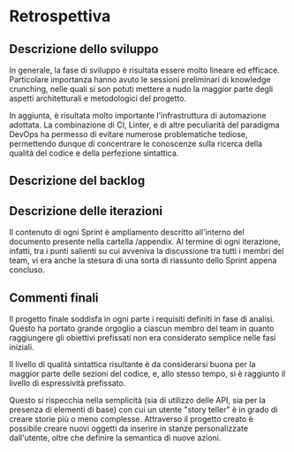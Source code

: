 # Retrospettiva

<!--Restrospettiva
(descrizione finale dettagliata dell'andamento
dello sviluppo,
del backlog,
delle iterazioni;
commenti finali)-->

## Descrizione dello sviluppo

In generale, la fase di sviluppo è risultata essere molto lineare ed efficace.
Particolare importanza hanno avuto le sessioni preliminari di knowledge
crunching, nelle quali si son potuti mettere a nudo la maggior parte degli
aspetti architetturali e metodologici del progetto.

In aggiunta, è risultata molto importante l'infrastruttura di automazione
adottata. La combinazione di CI, Linter, e di altre peculiarità del paradigma
DevOps ha permesso di evitare numerose problematiche tediose, permettendo dunque
di concentrare le conoscenze sulla ricerca della qualità del codice e della
perfezione sintattica.

## Descrizione del backlog

## Descrizione delle iterazioni

Il contenuto di ogni Sprint è ampliamento descritto all'interno del documento
presente nella cartella /appendix. Al termine di ogni iterazione, infatti, tra i
punti salienti su cui avveniva la discussione tra tutti i membri del team, vi
era anche la stesura di una sorta di riassunto dello Sprint appena concluso.

## Commenti finali

Il progetto finale soddisfa in ogni parte i requisiti definiti in fase di
analisi. Questo ha portato grande orgoglio a ciascun membro del team in quanto
raggiungere gli obiettivi prefissati non era considerato semplice nelle fasi
iniziali.

Il livello di qualità sintattica risultante è da considerarsi buona per la
maggior parte delle sezioni del codice, e, allo stesso tempo, si è raggiunto il
livello di espressività prefissato.

Questo si rispecchia nella semplicità (sia di utilizzo delle API, sia per la
presenza di elementi di base) con cui un utente "story teller" è in grado di
creare storie più o meno complesse. Attraverso il progetto creato è possibile
creare nuovi oggetti da inserire in stanze personalizzate dall'utente, oltre che
definire la semantica di nuove azioni.
